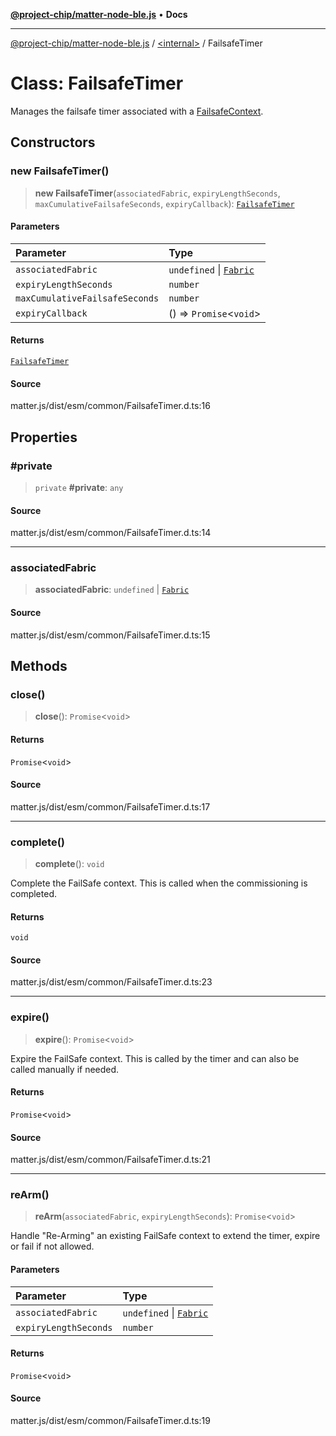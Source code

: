 [**@project-chip/matter-node-ble.js**](../../README.md) • **Docs**

***

[@project-chip/matter-node-ble.js](../../globals.md) / [\<internal\>](../README.md) / FailsafeTimer

# Class: FailsafeTimer

Manages the failsafe timer associated with a [FailsafeContext](../namespaces/FailsafeContext/README.md).

## Constructors

### new FailsafeTimer()

> **new FailsafeTimer**(`associatedFabric`, `expiryLengthSeconds`, `maxCumulativeFailsafeSeconds`, `expiryCallback`): [`FailsafeTimer`](FailsafeTimer.md)

#### Parameters

| Parameter | Type |
| :------ | :------ |
| `associatedFabric` | `undefined` \| [`Fabric`](Fabric.md) |
| `expiryLengthSeconds` | `number` |
| `maxCumulativeFailsafeSeconds` | `number` |
| `expiryCallback` | () => `Promise`\<`void`\> |

#### Returns

[`FailsafeTimer`](FailsafeTimer.md)

#### Source

matter.js/dist/esm/common/FailsafeTimer.d.ts:16

## Properties

### #private

> `private` **#private**: `any`

#### Source

matter.js/dist/esm/common/FailsafeTimer.d.ts:14

***

### associatedFabric

> **associatedFabric**: `undefined` \| [`Fabric`](Fabric.md)

#### Source

matter.js/dist/esm/common/FailsafeTimer.d.ts:15

## Methods

### close()

> **close**(): `Promise`\<`void`\>

#### Returns

`Promise`\<`void`\>

#### Source

matter.js/dist/esm/common/FailsafeTimer.d.ts:17

***

### complete()

> **complete**(): `void`

Complete the FailSafe context. This is called when the commissioning is completed.

#### Returns

`void`

#### Source

matter.js/dist/esm/common/FailsafeTimer.d.ts:23

***

### expire()

> **expire**(): `Promise`\<`void`\>

Expire the FailSafe context. This is called by the timer and can also be called manually if needed.

#### Returns

`Promise`\<`void`\>

#### Source

matter.js/dist/esm/common/FailsafeTimer.d.ts:21

***

### reArm()

> **reArm**(`associatedFabric`, `expiryLengthSeconds`): `Promise`\<`void`\>

Handle "Re-Arming" an existing FailSafe context to extend the timer, expire or fail if not allowed.

#### Parameters

| Parameter | Type |
| :------ | :------ |
| `associatedFabric` | `undefined` \| [`Fabric`](Fabric.md) |
| `expiryLengthSeconds` | `number` |

#### Returns

`Promise`\<`void`\>

#### Source

matter.js/dist/esm/common/FailsafeTimer.d.ts:19
